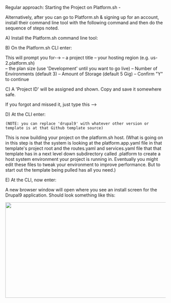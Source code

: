 
Regular approach: Starting the Project on Platform.sh - 

Alternatively, after you can go to Platform.sh & signing up for an account, install their command line tool with the following command and then do the sequence of steps noted.

A) Install the Platform.sh command line tool: 


B) On the Platform.sh CLI enter: 

This will prompt you for-→   – a project title
	   – your hosting region (e.g. us-2.platform.sh)		
– the plan size (use 'Development' until you want to go live)
– Number of Environments (default 3)
– Amount of Storage (default 5 Gig)
– Confirm "Y" to continue

C) A 'Project ID' will be assigned and shown.  Copy and save it somewhere safe.

If you forgot and missed it, just type this –>

D) At the CLI enter:


	(NOTE: you can replace 'drupal9' with whatever other version or template is at that Github template source)

This is now building your project on the platform.sh host.  (What is going on in this step is that the system is looking at the platform.app.yaml file in that template's project root and the routes.yaml and services.yaml file that that template has in a next level down subdirectory called .platform to create a host system environment your project is running in.  Eventually you might edit these files to tweak your environment to improve performance.  But to start out the template being pulled has all you need.)

E) At the CLI, now enter:

A new browser window will open where you see an install screen for the Drupal9 application. Should look something like this:

<img src="/captures/drupalinstall1.png"  width="600" height="300">
